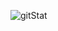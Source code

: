 

![gitStat](https://github-readme-stats.vercel.app/api?username=maryoux&show_icons=true&theme=bear)





